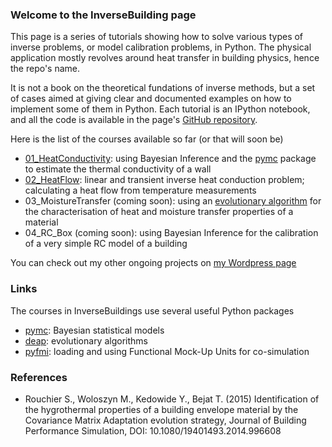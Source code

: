 ### Welcome to the InverseBuilding page

This page is a series of tutorials showing how to solve various types of inverse problems, or model calibration problems, in Python. The physical application mostly revolves around heat transfer in building physics, hence the repo's name.

It is not a book on the theoretical fundations of inverse methods, but a set of cases aimed at giving clear and documented examples on how to implement some of them in Python. Each tutorial is an IPython notebook, and all the code is available in the page's [GitHub repository](https://github.com/srouchier/InverseBuilding).

Here is the list of the courses available so far (or that will soon be)
* [01_HeatConductivity](http://nbviewer.ipython.org/github/srouchier/InverseBuilding/blob/master/01_HeatConductivity/Notebook_HeatConductivity.ipynb): using Bayesian Inference and the [pymc](https://pymc-devs.github.io/pymc/) package to estimate the thermal conductivity of a wall
* [02_HeatFlow](http://nbviewer.ipython.org/github/srouchier/InverseBuilding/blob/master/02_HeatFlow/Notebook_HeatFlow.ipynb): linear and transient inverse heat conduction problem; calculating a heat flow from temperature measurements
* 03_MoistureTransfer (coming soon): using an [evolutionary algorithm](http://deap.readthedocs.org/en/master/) for the characterisation of heat and moisture transfer properties of a material
* 04_RC_Box (coming soon): using Bayesian Inference for the calibration of a very simple RC model of a building

You can check out my other ongoing projects on [my Wordpress page](https://simonrouchier.wordpress.com/)

### Links
The courses in InverseBuildings use several useful Python packages
* [pymc](https://pymc-devs.github.io/pymc/): Bayesian statistical models
* [deap](http://deap.readthedocs.org/en/master/): evolutionary algorithms
* [pyfmi](https://pypi.python.org/pypi/PyFMI/): loading and using Functional Mock-Up Units for co-simulation

### References
* Rouchier S., Woloszyn M., Kedowide Y., Bejat T. (2015) Identification of the hygrothermal properties of a building envelope material by the Covariance Matrix Adaptation evolution strategy, Journal of Building Performance Simulation, DOI: 10.1080/19401493.2014.996608